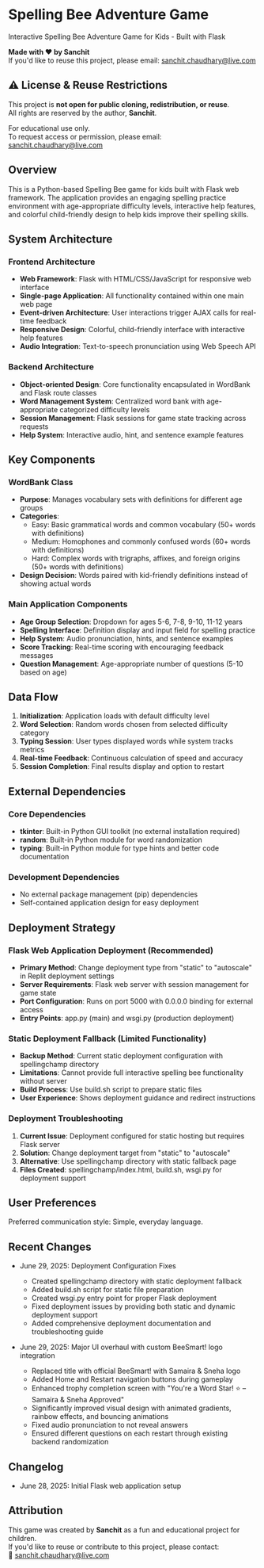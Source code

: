 # Spelling Bee Adventure Game  
Interactive Spelling Bee Adventure Game for Kids - Built with Flask

**Made with ❤️ by Sanchit**  
If you'd like to reuse this project, please email: [sanchit.chaudhary@live.com](mailto:sanchit.chaudhary@live.com)

## ⚠️ License & Reuse Restrictions

This project is **not open for public cloning, redistribution, or reuse**.  
All rights are reserved by the author, **Sanchit**.

For educational use only.  
To request access or permission, please email: [sanchit.chaudhary@live.com](mailto:sanchit.chaudhary@live.com)


## Overview

This is a Python-based Spelling Bee game for kids built with Flask web framework. The application provides an engaging spelling practice environment with age-appropriate difficulty levels, interactive help features, and colorful child-friendly design to help kids improve their spelling skills.

## System Architecture

### Frontend Architecture
- **Web Framework**: Flask with HTML/CSS/JavaScript for responsive web interface
- **Single-page Application**: All functionality contained within one main web page
- **Event-driven Architecture**: User interactions trigger AJAX calls for real-time feedback
- **Responsive Design**: Colorful, child-friendly interface with interactive help features
- **Audio Integration**: Text-to-speech pronunciation using Web Speech API

### Backend Architecture
- **Object-oriented Design**: Core functionality encapsulated in WordBank and Flask route classes
- **Word Management System**: Centralized word bank with age-appropriate categorized difficulty levels
- **Session Management**: Flask sessions for game state tracking across requests
- **Help System**: Interactive audio, hint, and sentence example features

## Key Components

### WordBank Class
- **Purpose**: Manages vocabulary sets with definitions for different age groups
- **Categories**:
  - Easy: Basic grammatical words and common vocabulary (50+ words with definitions)
  - Medium: Homophones and commonly confused words (60+ words with definitions)
  - Hard: Complex words with trigraphs, affixes, and foreign origins (50+ words with definitions)
- **Design Decision**: Words paired with kid-friendly definitions instead of showing actual words

### Main Application Components
- **Age Group Selection**: Dropdown for ages 5-6, 7-8, 9-10, 11-12 years
- **Spelling Interface**: Definition display and input field for spelling practice
- **Help System**: Audio pronunciation, hints, and sentence examples
- **Score Tracking**: Real-time scoring with encouraging feedback messages
- **Question Management**: Age-appropriate number of questions (5-10 based on age)

## Data Flow

1. **Initialization**: Application loads with default difficulty level
2. **Word Selection**: Random words chosen from selected difficulty category
3. **Typing Session**: User types displayed words while system tracks metrics
4. **Real-time Feedback**: Continuous calculation of speed and accuracy
5. **Session Completion**: Final results display and option to restart

## External Dependencies

### Core Dependencies
- **tkinter**: Built-in Python GUI toolkit (no external installation required)
- **random**: Built-in Python module for word randomization
- **typing**: Built-in Python module for type hints and better code documentation

### Development Dependencies
- No external package management (pip) dependencies
- Self-contained application design for easy deployment

## Deployment Strategy

### Flask Web Application Deployment (Recommended)
- **Primary Method**: Change deployment type from "static" to "autoscale" in Replit deployment settings
- **Server Requirements**: Flask web server with session management for game state
- **Port Configuration**: Runs on port 5000 with 0.0.0.0 binding for external access
- **Entry Points**: app.py (main) and wsgi.py (production deployment)

### Static Deployment Fallback (Limited Functionality)
- **Backup Method**: Current static deployment configuration with spellingchamp directory
- **Limitations**: Cannot provide full interactive spelling bee functionality without server
- **Build Process**: Use build.sh script to prepare static files
- **User Experience**: Shows deployment guidance and redirect instructions

### Deployment Troubleshooting
1. **Current Issue**: Deployment configured for static hosting but requires Flask server
2. **Solution**: Change deployment target from "static" to "autoscale" 
3. **Alternative**: Use spellingchamp directory with static fallback page
4. **Files Created**: spellingchamp/index.html, build.sh, wsgi.py for deployment support

## User Preferences

Preferred communication style: Simple, everyday language.

## Recent Changes

- June 29, 2025: Deployment Configuration Fixes
  - Created spellingchamp directory with static deployment fallback
  - Added build.sh script for static file preparation
  - Created wsgi.py entry point for proper Flask deployment
  - Fixed deployment issues by providing both static and dynamic deployment support
  - Added comprehensive deployment documentation and troubleshooting guide

- June 29, 2025: Major UI overhaul with custom BeeSmart! logo integration
  - Replaced title with official BeeSmart! with Samaira & Sneha logo
  - Added Home and Restart navigation buttons during gameplay
  - Enhanced trophy completion screen with "You're a Word Star! ⭐ – Samaira & Sneha Approved"
  - Significantly improved visual design with animated gradients, rainbow effects, and bouncing animations
  - Fixed audio pronunciation to not reveal answers
  - Ensured different questions on each restart through existing backend randomization

## Changelog

- June 28, 2025: Initial Flask web application setup

## Attribution

This game was created by **Sanchit** as a fun and educational project for children.  
If you'd like to reuse or contribute to this project, please contact:  
📧 [sanchit.chaudhary@live.com](mailto:sanchit.chaudhary@live.com)

